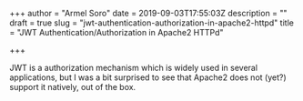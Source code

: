+++
author = "Armel Soro"
date = 2019-09-03T17:55:03Z
description = ""
draft = true
slug = "jwt-authentication-authorization-in-apache2-httpd"
title = "JWT Authentication/Authorization in Apache2 HTTPd"

+++


JWT is a authorization mechanism which is widely used in several applications, but I was a bit surprised to see that Apache2 does not (yet?) support it natively, out of the box.



